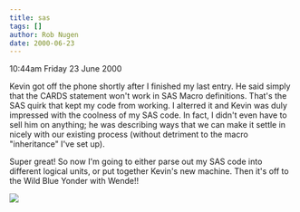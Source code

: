 ```yaml
---
title: sas
tags: []
author: Rob Nugen
date: 2000-06-23
---
```


<p class=date>10:44am Friday 23 June 2000</p>

<p>Kevin got off the phone shortly after I finished my last entry.  He said simply that the CARDS statement won't work in SAS Macro definitions.  That's the SAS quirk that kept my code from working.  I alterred it and Kevin was duly impressed with the coolness of my SAS code.  In fact, I didn't even have to sell him on anything; he was describing ways that we can make it settle in nicely with our existing process (without detriment to the macro "inheritance" I've set up).

<p>Super great!  So now I'm going to either parse out my SAS code into different logical units, or put together Kevin's new machine.    Then it's off to the Wild Blue Yonder with Wende!!

<p><img src="/images/rob/wL-ROB.gif">

